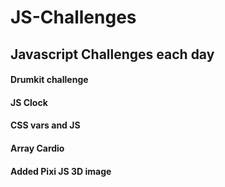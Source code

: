 # JS-Challenges
## Javascript Challenges each day

#### Drumkit challenge
#### JS Clock
#### CSS vars and JS
#### Array Cardio
#### Added Pixi JS 3D image
